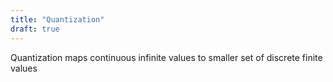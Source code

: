 ```yaml
---
title: "Quantization"
draft: true
---
```


Quantization maps continuous infinite values to smaller set of discrete finite values 